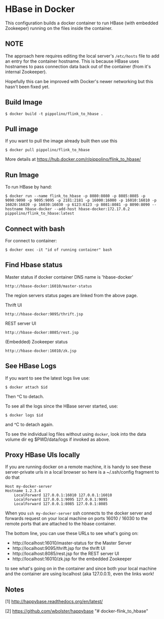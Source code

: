 HBase in Docker
===============

This configuration builds a docker container to run HBase (with
embedded Zookeeper) running on the files inside the container.

NOTE
----

The approach here requires editing the local server's `/etc/hosts`
file to add an entry for the container hostname.  This is because
HBase uses hostnames to pass connection data back out of the
container (from it's internal Zookeeper).

Hopefully this can be improved with Docker's newer networking
but this hasn't been fixed yet.


Build Image
-----------

    $ docker build -t pippolino/flink_to_hbase .


Pull image
----------

If you want to pull the image already built then use this

    $ docker pull pippolino/flink_to_hbase

More details at https://hub.docker.com/r/pippolino/flink_to_hbase/


Run Image
---------

To run HBase by hand:

    $ docker run --name flink_to_hbase -p 8080:8080 -p 8085:8085 -p 9090:9090 -p 9095:9095 -p 2181:2181 -p 16000:16000 -p 16010:16010 -p 16020:16020 -p 16030:16030 -p 6123:6123 -p 8081:8081 -p 8090:8090 --hostname hbase-docker --add-host hbase-docker:172.17.0.2 pippolino/flink_to_hbase:latest

Connect with bash
---------

For connect to container:

    $ docker exec -it "id of running container" bash
    
Find Hbase status
-----------------

Master status if docker container DNS name is 'hbase-docker'

    http://hbase-docker:16010/master-status

The region servers status pages are linked from the above page.

Thrift UI

    http://hbase-docker:9095/thrift.jsp

REST server UI

    http://hbase-docker:8085/rest.jsp

(Embedded) Zookeeper status

    http://hbase-docker:16010/zk.jsp


See HBase Logs
--------------

If you want to see the latest logs live use:

    $ docker attach $id

Then ^C to detach.

To see all the logs since the HBase server started, use:

    $ docker logs $id

and ^C to detach again.

To see the individual log files without using `docker`, look into
the data volume dir eg $PWD/data/logs if invoked as above.


Proxy HBase UIs locally
-----------------------

If you are running docker on a remote machine, it is handy to see
these server-private urls in a local browser so here is a
~/.ssh/config fragment to do that

    Host my-docker-server
    Hostname 1.2.3.4
        LocalForward 127.0.0.1:16010 127.0.0.1:16010
        LocalForward 127.0.0.1:9095 127.0.0.1:9095
        LocalForward 127.0.0.1:8085 127.0.0.1:8085

When you `ssh my-docker-server` ssh connects to the docker server and
forwards request on your local machine on ports 16010 / 16030 to the
remote ports that are attached to the hbase container.

The bottom line, you can use these URLs to see what's going on:

  * http://localhost:16010/master-status for the Master Server
  * http://localhost:9095/thrift.jsp for the thrift UI
  * http://localhost:8085/rest.jsp for the REST server UI
  * http://localhost:16010/zk.jsp for the embedded Zookeeper

to see what's going on in the container and since both your local
machine and the container are using localhost (aka 127.0.0.1), even
the links work!


Notes
-----

[1] http://happybase.readthedocs.org/en/latest/

[2] https://github.com/wbolster/happybase
"# docker-flink_to_hbase" 
